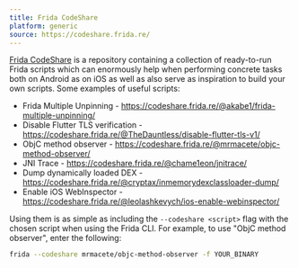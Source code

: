 ```yaml
---
title: Frida CodeShare
platform: generic
source: https://codeshare.frida.re/
---
```


[Frida CodeShare](https://codeshare.frida.re/ "Frida CodeShare") is a repository containing a collection of ready-to-run Frida scripts which can enormously help when performing concrete tasks both on Android as on iOS as well as also serve as inspiration to build your own scripts. Some examples of useful scripts:

- Frida Multiple Unpinning - <https://codeshare.frida.re/@akabe1/frida-multiple-unpinning/>
- Disable Flutter TLS verification - <https://codeshare.frida.re/@TheDauntless/disable-flutter-tls-v1/>
- ObjC method observer - <https://codeshare.frida.re/@mrmacete/objc-method-observer/>
- JNI Trace - <https://codeshare.frida.re/@chame1eon/jnitrace/>
- Dump dynamically loaded DEX - <https://codeshare.frida.re/@cryptax/inmemorydexclassloader-dump/>
- Enable iOS WebInspector - <https://codeshare.frida.re/@leolashkevych/ios-enable-webinspector/>

Using them is as simple as including the `--codeshare <script>` flag with the chosen script when using the Frida CLI. For example, to use "ObjC method observer", enter the following:

```bash
frida --codeshare mrmacete/objc-method-observer -f YOUR_BINARY
```
